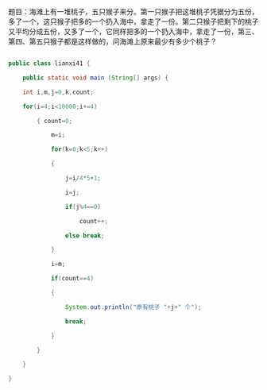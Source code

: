 题目：海滩上有一堆桃子，五只猴子来分。第一只猴子把这堆桃子凭据分为五份，多了一个，这只猴子把多的一个扔入海中，拿走了一份。第二只猴子把剩下的桃子又平均分成五份，又多了一个，它同样把多的一个扔入海中，拿走了一份，第三、第四、第五只猴子都是这样做的，问海滩上原来最少有多少个桃子？  
```java   
public class lianxi41 { 
	public static void main (String[] args) { 
	int i,m,j=0,k,count; 
	for(i=4;i<10000;i+=4) 
		{ count=0; 
			m=i; 
			for(k=0;k<5;k++) 
			{ 
				j=i/4*5+1; 
				i=j; 
				if(j%4==0) 
					count++; 
				else break; 
			} 
			i=m; 
			if(count==4) 
			{
				System.out.println("原有桃子 "+j+" 个"); 
				break;
			} 
		} 
	} 
} 
```